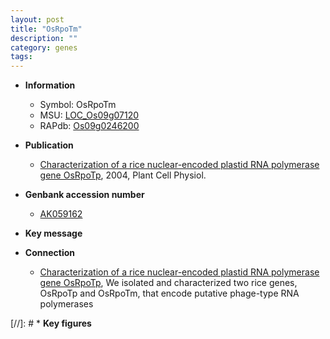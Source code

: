 ```yaml
---
layout: post
title: "OsRpoTm"
description: ""
category: genes
tags: 
---
```


* **Information**  
    + Symbol: OsRpoTm  
    + MSU: [LOC_Os09g07120](http://rice.plantbiology.msu.edu/cgi-bin/ORF_infopage.cgi?orf=LOC_Os09g07120)  
    + RAPdb: [Os09g0246200](http://rapdb.dna.affrc.go.jp/viewer/gbrowse_details/irgsp1?name=Os09g0246200)  

* **Publication**  
    + [Characterization of a rice nuclear-encoded plastid RNA polymerase gene OsRpoTp](http://www.ncbi.nlm.nih.gov/pubmed?term=Characterization+of+a+rice+nuclear-encoded+plastid+RNA+polymerase+gene+OsRpoTp%5BTitle%5D), 2004, Plant Cell Physiol.

* **Genbank accession number**  
    + [AK059162](http://www.ncbi.nlm.nih.gov/nuccore/AK059162)

* **Key message**  

* **Connection**  
    + [Characterization of a rice nuclear-encoded plastid RNA polymerase gene OsRpoTp](http://www.ncbi.nlm.nih.gov/pubmed?term=Characterization+of+a+rice+nuclear-encoded+plastid+RNA+polymerase+gene+OsRpoTp%5BTitle%5D), We isolated and characterized two rice genes, OsRpoTp and OsRpoTm, that encode putative phage-type RNA polymerases

[//]: # * **Key figures**  


